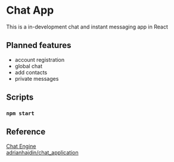 # Chat App

This is a in-development chat and instant messaging app in React

## Planned features
- account registration
- global chat
- add contacts
- private messages

## Scripts

### `npm start`

## Reference
[Chat Engine](https://chatengine.io/)  
[adrianhajdin/chat_application](https://github.com/adrianhajdin/chat_application)
